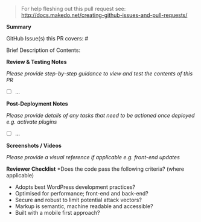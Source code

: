 > For help fleshing out this pull request see:  
> http://docs.makedo.net/creating-github-issues-and-pull-requests/

**Summary**

GitHub Issue(s) this PR covers: #

Brief Description of Contents:

**Review & Testing Notes**

*Please provide step-by-step guidance to view and test the contents of this PR*

- [ ] ...

**Post-Deployment Notes**

*Please provide details of any tasks that need to be actioned once deployed e.g. activate plugins*

- [ ] ...

**Screenshots / Videos**

*Please provide a visual reference if applicable e.g. front-end updates*

**Reviewer Checklist**
*Does the code pass the following criteria? (where applicable)

- Adopts best WordPress development practices?
- Optimised for performance; front-end and back-end?
- Secure and robust to limit potential attack vectors?
- Markup is semantic, machine readable and accessible?
- Built with a mobile first approach?
